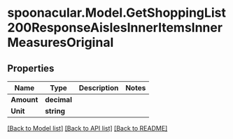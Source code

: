 # spoonacular.Model.GetShoppingList200ResponseAislesInnerItemsInnerMeasuresOriginal

## Properties

Name | Type | Description | Notes
------------ | ------------- | ------------- | -------------
**Amount** | **decimal** |  | 
**Unit** | **string** |  | 

[[Back to Model list]](../README.md#documentation-for-models) [[Back to API list]](../README.md#documentation-for-api-endpoints) [[Back to README]](../README.md)

